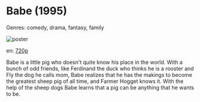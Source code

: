 # Babe (1995)

Genres: comedy, drama, fantasy, family

![poster](http://image.tmdb.org/t/p/w500/gN6X3fwPya8pLffk9OEWV3DqBnE.jpg)

en:
  [720p](magnet:?xt=urn:btih:043EAA8F7C94C71F66CAF82652465BA7B60053A0&tr=udp://glotorrents.pw:6969/announce&tr=udp://tracker.opentrackr.org:1337/announce&tr=udp://torrent.gresille.org:80/announce&tr=udp://tracker.openbittorrent.com:80&tr=udp://tracker.coppersurfer.tk:6969&tr=udp://tracker.leechers-paradise.org:6969&tr=udp://p4p.arenabg.ch:1337&tr=udp://tracker.internetwarriors.net:1337)
  


Babe is a little pig who doesn't quite know his place in the world. With a bunch of odd friends, like Ferdinand the duck who thinks he is a rooster and Fly the dog he calls mom, Babe realizes that he has the makings to become the greatest sheep pig of all time, and Farmer Hogget knows it. With the help of the sheep dogs Babe learns that a pig can be anything that he wants to be.